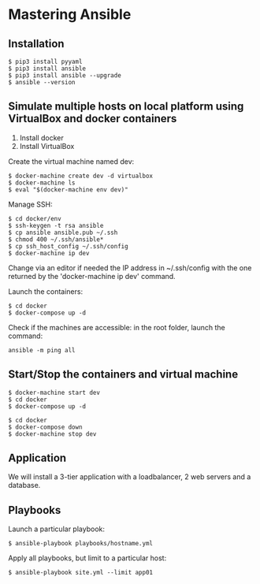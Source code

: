 # Mastering Ansible

## Installation

```
$ pip3 install pyyaml
$ pip3 install ansible
$ pip3 install ansible --upgrade
$ ansible --version
```
## Simulate multiple hosts on local platform using VirtualBox and docker containers

1. Install docker
2. Install VirtualBox

Create the virtual machine named dev:
```
$ docker-machine create dev -d virtualbox
$ docker-machine ls
$ eval "$(docker-machine env dev)"
```

Manage SSH:
```
$ cd docker/env
$ ssh-keygen -t rsa ansible
$ cp ansible ansible.pub ~/.ssh
$ chmod 400 ~/.ssh/ansible*
$ cp ssh_host_config ~/.ssh/config
$ docker-machine ip dev
```
Change via an editor if needed the IP address in ~/.ssh/config with the one returned by the 'docker-machine ip dev' command.

Launch the containers:
```
$ cd docker
$ docker-compose up -d
```

Check if the machines are accessible: in the root folder, launch the command:
```
ansible -m ping all
```

## Start/Stop the containers and virtual machine

```
$ docker-machine start dev
$ cd docker
$ docker-compose up -d
```

```
$ cd docker
$ docker-compose down
$ docker-machine stop dev
```

## Application

We will install a 3-tier application with a loadbalancer, 2 web servers and a database.

## Playbooks

Launch a particular playbook:
```
$ ansible-playbook playbooks/hostname.yml
```

Apply all playbooks, but limit to a particular host:
```
$ ansible-playbook site.yml --limit app01
```

